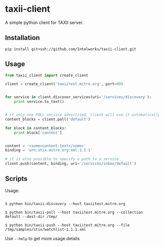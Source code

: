 taxii-client
============

A simple python client for TAXII server.

## Installation
```shell
pip install git+ssh://github.com/Intelworks/taxii-client.git
```

## Usage

```python
from taxii_client import create_client

client = create_client('taxiitest.mitre.org', port=80)


for service in client.discover_services(uri='/services/discovery'):
    print service.to_text()


# if only one POLL service advertised, client will use it automatically
content_blocks = client.poll('default')

for block in content_blocks:
    print block['content']


content = '<some>content-text</some>'
binding = 'urn:stix.mitre.org:xml:1.1.1'

# it is also possible to specify a path to a service
client.push(content, binding, uri='/services/inbox/default')


```


## Scripts

Usage:
```shell

$ python bin/taxii-discovery --host taxiitest.mitre.org

$ python bin/taxii-poll --host taxiitest.mitre.org --collection default --dest-dir /tmp/

$ python bin/taxii-push --host taxiitest.mitre.org --file /tmp/samples/stix/watchlist-1.1.1.xml

```

Use ```--help``` to get more usage details

